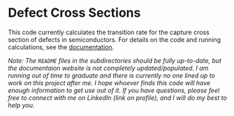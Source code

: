 # Defect Cross Sections

This code currently calculates the transition rate for the capture cross section of defects in semiconductors. For details on the code and running calculations, see the [documentation](https://laurarnichols.github.io/defectCrossSectionsDocs/index.html).

_Note: The `README` files in the subdirectories should be fully up-to-date, but the documentaion website is not completely updated/populated. I am running out of time to graduate and there is currently no one lined up to work on this project after me. I hope whoever finds this code will have enough information to get use out of it. If you have questions, please feel free to connect with me on LinkedIn (link on profile), and I will do my best to help you._
